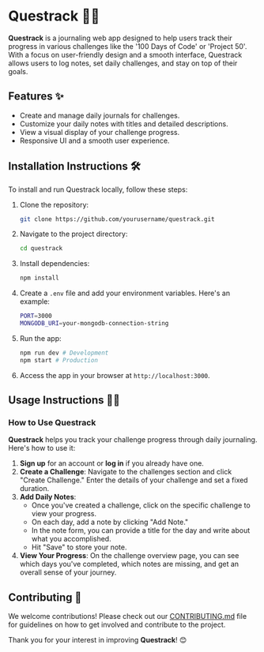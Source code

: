 # Questrack 📝🚀

**Questrack** is a journaling web app designed to help users track their progress in various challenges like the '100 Days of Code' or 'Project 50'. With a focus on user-friendly design and a smooth interface, Questrack allows users to log notes, set daily challenges, and stay on top of their goals.

## Features ✨
- Create and manage daily journals for challenges.
- Customize your daily notes with titles and detailed descriptions.
- View a visual display of your challenge progress.
- Responsive UI and a smooth user experience.

## Installation Instructions 🛠️

To install and run Questrack locally, follow these steps:

1. Clone the repository:

    ```bash
    git clone https://github.com/yourusername/questrack.git
    ```

2. Navigate to the project directory:

    ```bash
    cd questrack
    ```

3. Install dependencies:

    ```bash
    npm install
    ```

4. Create a `.env` file and add your environment variables. Here's an example:

    ```bash
    PORT=3000
    MONGODB_URI=your-mongodb-connection-string
    ```

5. Run the app:

    ```bash
    npm run dev # Development  
    npm start # Production
    ```

6. Access the app in your browser at `http://localhost:3000`.

## Usage Instructions 🧑‍💻

### How to Use Questrack

**Questrack** helps you track your challenge progress through daily journaling. Here's how to use it:

1. **Sign up** for an account or **log in** if you already have one.
2. **Create a Challenge**: Navigate to the challenges section and click "Create Challenge." Enter the details of your challenge and set a fixed duration.
3. **Add Daily Notes**:
   - Once you've created a challenge, click on the specific challenge to view your progress.
   - On each day, add a note by clicking "Add Note."
   - In the note form, you can provide a title for the day and write about what you accomplished.
   - Hit "Save" to store your note.
4. **View Your Progress**: On the challenge overview page, you can see which days you've completed, which notes are missing, and get an overall sense of your journey.

## Contributing 🤝

We welcome contributions! Please check out our [CONTRIBUTING.md](CONTRIBUTING.md) file for guidelines on how to get involved and contribute to the project.

Thank you for your interest in improving **Questrack**! 😊

